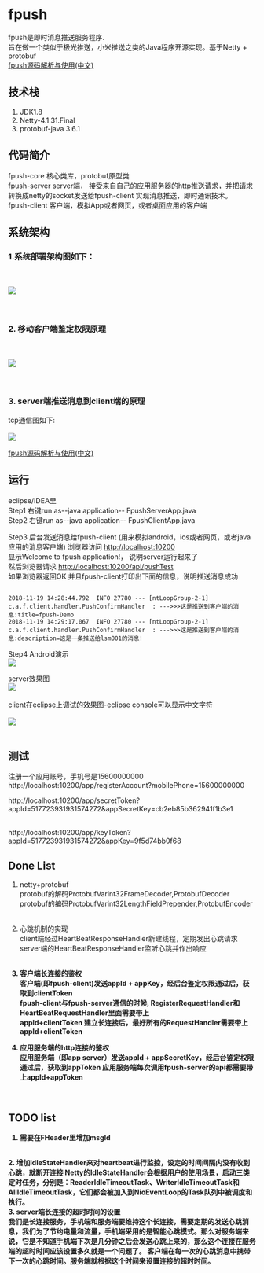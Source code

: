 # fpush

fpush是即时消息推送服务程序. <br/>
旨在做一个类似于极光推送，小米推送之类的Java程序开源实现。基于Netty + protobuf
<br/>
[fpush源码解析与使用(中文)](https://github.com/flylib/fpush/blob/master/README-CH.md)

## 技术栈
1. JDK1.8 <br/>
2. Netty-4.1.31.Final <br/>
3. protobuf-java 3.6.1 <br/>

## 代码简介
fpush-core 核心类库，protobuf原型类 <br/>
fpush-server server端， 接受来自自己的应用服务器的http推送请求，并把请求转换成netty的socket发送给fpush-client
实现消息推送，即时通讯技术。<br/>
fpush-client 客户端，模拟App或者网页，或者桌面应用的客户端 <br/>

## 系统架构

### 1.系统部署架构图如下：
<br/><br/>
![](doc/arch-1.png)
<br/>
<br/>
<br/>

### 2. 移动客户端鉴定权限原理
<br/><br/>
![](doc/client-passport.png)
<br/>
<br/>
<br/>

### 3. server端推送消息到client端的原理 <br/>
tcp通信图如下:
<br/><br/>
![](doc/tcp.png)
<br/>

[fpush源码解析与使用(中文)](https://github.com/flylib/fpush/blob/master/README-CH.md)

## 运行
eclipse/IDEA里 <br/>
Step1 右键run as--java application-- FpushServerApp.java <br/>
Step2 右键run as--java application-- FpushClientApp.java <br/>

Step3 后台发送消息给fpush-client (用来模拟android，ios或者网页，或者java应用的消息客户端)
浏览器访问    <a href="http://localhost:10200">http://localhost:10200</a> <br/>
显示Welcome to fpush application!，  说明server运行起来了<br/>
然后浏览器请求
 <a href="http://localhost:10200/api/pushTest">http://localhost:10200/api/pushTest</a>
 <br/>
 如果浏览器返回OK
 并且fpush-client打印出下面的信息，说明推送消息成功
<pre><code>
2018-11-19 14:28:44.792  INFO 27780 --- [ntLoopGroup-2-1] c.a.f.client.handler.PushConfirmHandler  : --->>>这是推送到客户端的消息:title=fpush-Demo
2018-11-19 14:29:17.067  INFO 27780 --- [ntLoopGroup-2-1] c.a.f.client.handler.PushConfirmHandler  : --->>>这是推送到客户端的消息:description=这是一条推送给lsm001的消息!
</code></pre>

Step4 Android演示 <br/>
![](doc/post.jpg)
<br/>

server效果图
<br/>
![](doc/server.png)
<br/><br/>
client在eclipse上调试的效果图-eclipse console可以显示中文字符<br/>
<br/>
![](doc/client.png)
<br/><br/>

## 测试
注册一个应用账号，手机号是15600000000
<br/>
http://localhost:10200/app/registerAccount?mobilePhone=15600000000

http://localhost:10200/app/secretToken?appId=517723931931574272&appSecretKey=cb2eb85b362941f1b3e1

<br/>
http://localhost:10200/app/keyToken?appId=517723931931574272&appKey=9f5d74bb0f68
<br/>

## Done List
1. netty+protobuf <br/>
protobuf的解码ProtobufVarint32FrameDecoder,ProtobufDecoder <br/>
protobuf的编码ProtobufVarint32LengthFieldPrepender,ProtobufEncoder <br/><br/>

2. 心跳机制的实现 <br/>
client端经过HeartBeatResponseHandler新建线程，定期发出心跳请求<br/>
server端的HeartBeatResponseHandler监听心跳并作出响应<br/>
<br/><b/>

4. 客户端长连接的鉴权 <br/>
客户端(即fpush-client)发送appId + appKey，经后台鉴定权限通过后，获取到clientToken <br/>
fpush-client与fpush-server通信的时候, RegisterRequestHandler和HeartBeatRequestHandler里面需要带上<br/>
appId+clientToken
建立长连接后，最好所有的RequestHandler需要带上appId+clientToken <br/>

5. 应用服务端的http连接的鉴权 <br/>
应用服务端（即app server）发送appId + appSecretKey，经后台鉴定权限通过后，获取到appToken
应用服务端每次调用fpush-server的api都需要带上appId+appToken
<br/>

## TODO list
1. 需要在FHeader里增加msgId
<br/>
2. 增加IdleStateHandler来对heartbeat进行监控，设定的时间间隔内没有收到心跳，就断开连接
Netty的IdleStateHandler会根据用户的使用场景，启动三类定时任务，分别是：ReaderIdleTimeoutTask、WriterIdleTimeoutTask和AllIdleTimeoutTask，它们都会被加入到NioEventLoop的Task队列中被调度和执行。
<br/>
3. server端长连接的超时时间的设置<br/>
我们是长连接服务，手机端和服务端要维持这个长连接，需要定期的发送心跳消息，我们为了节约电量和流量，手机端采用的是智能心跳模式。那么对服务端来说，它是不知道手机端下次是几分钟之后会发送心跳上来的，那么这个连接在服务端的超时时间应该设置多久就是一个问题了。
客户端在每一次的心跳消息中携带下一次的心跳时间。服务端就根据这个时间来设置连接的超时时间。
<br/>
